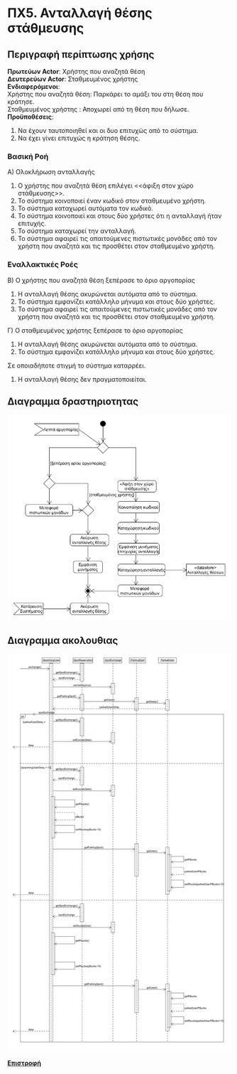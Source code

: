 # ΠΧ5. Ανταλλαγή θέσης στάθμευσης

## Περιγραφή περίπτωσης χρήσης 

**Πρωτεύων Actor**: Χρήστης που αναζητά θέση  
**Δευτερεύων Actor**: Σταθμευμένος χρήστης  
**Ενδιαφερόμενοι**:     
  Χρήστης που αναζητά θέση: Παρκάρει το αμάξι του στη θέση που κράτησε.  
  Σταθμευμένος χρήστης : Αποχωρεί από τη θέση που δήλωσε.  
**Προϋποθέσεις**: 
1. Να έχουν ταυτοποιηθεί και οι δυο επιτυχώς από το σύστημα.
2. Να έχει γίνει επιτυχώς η κράτηση θέσης.

### **Βασική Ροή**  

Α) Ολοκλήρωση ανταλλαγής
1. Ο χρήστης που αναζητά θέση επιλέγει <<άφιξη στον χώρο στάθμευσης>>.
2. Το σύστημα κοινοποιεί έναν κωδικό στον σταθμευμένο χρήστη.
3. Το σύστημα καταχωρεί αυτόματα τον κωδικό.
4. Το σύστημα κοινοποιεί και στους δύο χρήστες ότι η ανταλλαγή ήταν επιτυχής.
5. Το σύστημα καταχωρεί την ανταλλαγή.
6. Το σύστημα αφαιρεί τις απαιτούμενες πιστωτικές μονάδες από τον χρήστη που αναζητά και τις προσθέτει στον σταθμευμένο χρήστη.


### **Εναλλακτικές Ροές**

 
  
Β) Ο χρήστης που αναζητά θέση ξεπέρασε το όριο αργοπορίας
1) Η ανταλλαγή θέσης ακυρώνεται αυτόματα από το σύστημα.
2) Το σύστημα εμφανίζει κατάλληλο μήνυμα και στους δύο χρήστες.
3) Το σύστημα αφαιρεί τις απαιτούμενες πιστωτικές μονάδες από τον χρήστη που αναζητά και τις προσθέτει στον σταθμευμένο χρήστη.

Γ) Ο σταθμευμένος χρήστης ξεπέρασε το όριο αργοπορίας
1) Η ανταλλαγή θέσης ακυρώνεται αυτόματα από το σύστημα.
2) Το σύστημα εμφανίζει κατάλληλο μήνυμα και στους δύο χρήστες.

Σε οποιαδήποτε στιγμή το σύστημα καταρρέει.
1) Η ανταλλαγή θέσης δεν πραγματοποιείται.


## Διαγραμμα δραστηριοτητας

![Διάγραμμα περιπτώσεων χρήσης](../requirements/activity/uc5-activity-diagram.png)


## Διαγραμμα ακολουθιας

![Διάγραμμα περιπτώσεων χρήσης](../requirements/sequence/uc5-sequence-diagram.png)


#### [Επιστροφή](../../software-requirements.md#ειδικές-απαιτήσεις)